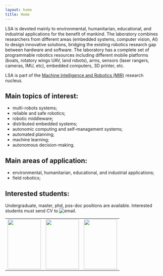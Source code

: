 ```yaml
---
layout: home
title: Home
---
```


LSA is devoted mainly to environmental, humanitarian, educational, and industrial applications for the benefit of mankind. 
The laboratory combines researchers from different areas (embedded systems, computer vision, AI) to design innovative solutions, bridging the existing robotics research gap between hardware and software. The laboratory has a complete set of programmable robotics resources including different mobile platforms (boats, rotatory wings UAV, land robots), arms, sensors (laser rangers, cameras, IMU, etc), embedded computers, 3D printer, etc.

LSA is part of the [Machine Intelligence and Robotics (MIR)](https://mir-pucrs.github.io/) research nucleus.

## Main topics of interest:

 - multi-robots systems;
 - reliable and safe robotics;
 - robotic middleware;
 - distributed embedded systems;
 - autonomic computing and self-management systems;
 - automated planning;
 - machine learning;
 - autonomous decision-making.

## Main areas of application:

 - environmental, humanitarian, educational, and industrial applications;
 - field robotics;

## Interested students:

Undergraduate, master, phd, pos-doc positions are available. Interested students must send CV to ![email](../images/email.png "email").


<table width="70%" align="center" cellspacing="7" cellpadding="7"> 
<tr> 
<td align="center"><a href="http://mir-pucrs.github.io"        rel="lightbox" ><img src="../images/logos/mir-logo.png" alt="" width="107" height="160" /></a></td> 
<td align="center"><a href="http://www.pucrs.br/facin/ppgcc/"  rel="lightbox" ><img src="../images/logos/facin.png" alt="" width="107" height="160" /></a></td> 
<td align="center"><a href="http://www.pucrs.br/"              rel="lightbox" ><img src="../images/logos/pucrs.svg" alt="" width="107" height="160" /></a></td> 
</tr> 
</table>